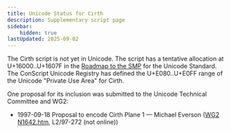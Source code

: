 ```yaml
---
title: Unicode Status for Cirth
description: Supplementary script page
sidebar:
    hidden: true
lastUpdated: 2025-09-02
---
```


The Cirth script is not yet in Unicode. The script has a tentative allocation at U+16000..U+1607F in the [Roadmap to the SMP](http://www.unicode.org/roadmaps/smp/) for the Unicode Standard. The ConScript Unicode Registry has defined the U+E080..U+E0FF range of the Unicode "Private Use Area" for Cirth.

One proposal for its inclusion was submitted to the Unicode Technical Committee and WG2:

- 1997-09-18 Proposal to encode Cirth Plane 1 — Michael Everson ([WG2 N1642.htm](https://www.unicode.org/wg2/docs/n1642/n1642.htm), L2/97-272 (not online))

[comment]: # (end of intro)

[comment]: # (start of blocks)



[comment]: # (end of blocks)

[comment]: # (start of chars)



[comment]: # (end of chars)

[comment]: # (start of rest)


